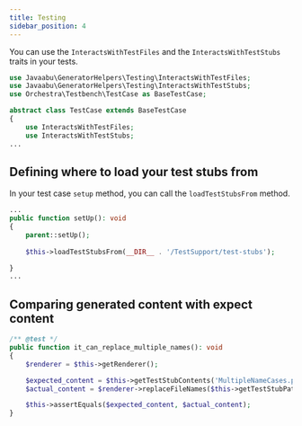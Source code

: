 ```yaml
---
title: Testing
sidebar_position: 4
---
```


You can use the `InteractsWithTestFiles` and the `InteractsWithTestStubs` traits in your tests.

```php
use Javaabu\GeneratorHelpers\Testing\InteractsWithTestFiles;
use Javaabu\GeneratorHelpers\Testing\InteractsWithTestStubs;
use Orchestra\Testbench\TestCase as BaseTestCase;

abstract class TestCase extends BaseTestCase
{
    use InteractsWithTestFiles;
    use InteractsWithTestStubs; 
...
```

## Defining where to load your test stubs from

In your test case `setup` method, you can call the `loadTestStubsFrom` method.

```php
...
public function setUp(): void
{
    parent::setUp();
   
    $this->loadTestStubsFrom(__DIR__ . '/TestSupport/test-stubs');

}
...
```

## Comparing generated content with expect content

```php
/** @test */
public function it_can_replace_multiple_names(): void
{
    $renderer = $this->getRenderer();

    $expected_content = $this->getTestStubContents('MultipleNameCases.php');
    $actual_content = $renderer->replaceFileNames($this->getTestStubPath('NameCases.stub'), 'form_input_field');

    $this->assertEquals($expected_content, $actual_content);
}
```

